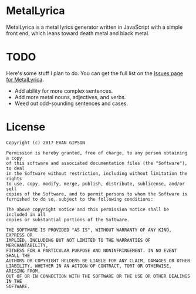 # MetalLyrica
MetalLyrica is a metal lyrics generator written in JavaScript with a simple front end, which leans toward death metal and black metal.

# TODO
Here's some stuff I plan to do. You can get the full list on the [Issues page for MetalLyrica](https://github.com/evangipson/metallyrica/issues).
- Add ability for more complex sentences.
- Add more metal nouns, adjectives, and verbs.
- Weed out odd-sounding sentences and cases.

# License
```
Copyright (c) 2017 EVAN GIPSON

Permission is hereby granted, free of charge, to any person obtaining a copy
of this software and associated documentation files (the "Software"), to deal
in the Software without restriction, including without limitation the rights
to use, copy, modify, merge, publish, distribute, sublicense, and/or sell
copies of the Software, and to permit persons to whom the Software is
furnished to do so, subject to the following conditions:

The above copyright notice and this permission notice shall be included in all
copies or substantial portions of the Software.

THE SOFTWARE IS PROVIDED "AS IS", WITHOUT WARRANTY OF ANY KIND, EXPRESS OR
IMPLIED, INCLUDING BUT NOT LIMITED TO THE WARRANTIES OF MERCHANTABILITY,
FITNESS FOR A PARTICULAR PURPOSE AND NONINFRINGEMENT. IN NO EVENT SHALL THE
AUTHORS OR COPYRIGHT HOLDERS BE LIABLE FOR ANY CLAIM, DAMAGES OR OTHER
LIABILITY, WHETHER IN AN ACTION OF CONTRACT, TORT OR OTHERWISE, ARISING FROM,
OUT OF OR IN CONNECTION WITH THE SOFTWARE OR THE USE OR OTHER DEALINGS IN THE
SOFTWARE.
```